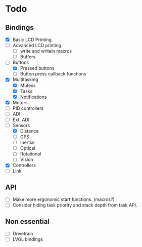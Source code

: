 # Todo

## Bindings

* [X] Basic LCD Printing.
* [ ] Advanced LCD printing
  * [ ] write and writeln macros
  * [ ] Buffers
* [ ] Buttons
  * [X] Pressed buttons
  * [ ] Button press callback functions
* [X] Multitasking
  * [X] Mutexs
  * [X] Tasks
  * [X] Notifications
* [X] Motors
* [ ] PID controllers
* [ ] ADI
* [ ] Ext. ADI
* [ ] Sensors
  * [X] Distance
  * [ ] GPS
  * [ ] Inertial
  * [ ] Optical
  * [ ] Rotational
  * [ ] Vision
* [X] Controllers
* [ ] Link

## API

* [ ] Make more ergonomic start functions. (macros?)
* [ ] Consider hiding task priority and stack depth from task API.

## Non essential

* [ ] Drivetrain
* [ ] LVGL bindings
